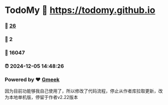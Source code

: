 # TodoMy :link: https://todomy.github.io 
### :page_facing_up: [26](https://todomy.github.io/tag.html) 
### :speech_balloon: 2 
### :hibiscus: 16047 
### :alarm_clock: 2024-12-05 14:48:26 
### Powered by :heart: [Gmeek](https://github.com/Meekdai/Gmeek)

因为目前功能够我自己使用了，所以修改了代码流程，停止从作者库拉取更新，改为本地单机版，停留于作者v2.22版本

